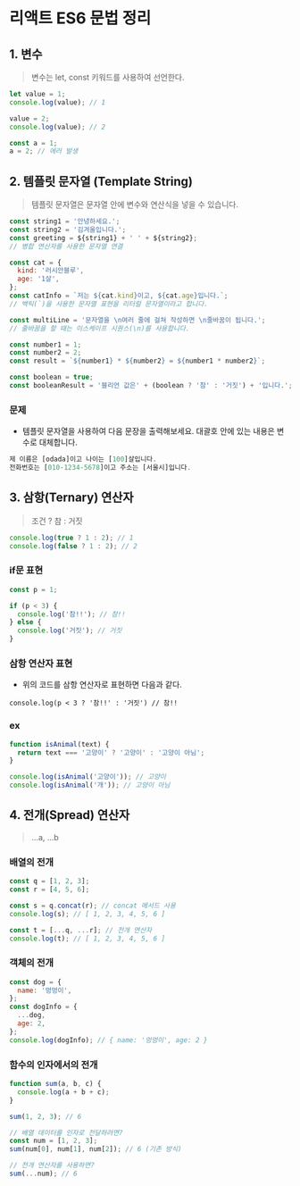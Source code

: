 # 리액트 ES6 문법 정리

## 1. 변수

> 변수는 let, const 키워드를 사용하여 선언한다.

```jsx
let value = 1;
console.log(value); // 1

value = 2;
console.log(value); // 2

const a = 1;
a = 2; // 에러 발생
```

## 2. 템플릿 문자열 (Template String)

> 템플릿 문자열은 문자열 안에 변수와 연산식을 넣을 수 있습니다.

```jsx
const string1 = '안녕하세요.';
const string2 = '김겨울입니다.';
const greeting = ${string1} + ' ' + ${string2};
// 병합 연산자를 사용한 문자열 연결

const cat = {
  kind: '러시안블루',
  age: '1살',
};
const catInfo = `저는 ${cat.kind}이고, ${cat.age}입니다.`;
// 백틱(`)을 사용한 문자열 표현을 리터럴 문자열이라고 합니다.

const multiLine = '문자열을 \n여러 줄에 걸쳐 작성하면 \n줄바꿈이 됩니다.';
// 줄바꿈을 할 때는 이스케이프 시퀀스(\n)를 사용합니다.

const number1 = 1;
const number2 = 2;
const result = `${number1} * ${number2} = ${number1 * number2}`;

const boolean = true;
const booleanResult = '블리언 값은' + (boolean ? '참' : '거짓') + '입니다.';
```

### 문제

- 템플릿 문자열을 사용하여 다음 문장을 출력해보세요.
  대괄호 안에 있는 내용은 변수로 대체합니다.

```jsx
제 이름은 [odada]이고 나이는 [100]살입니다.
전화번호는 [010-1234-5678]이고 주소는 [서울시]입니다.
```

## 3. 삼항(Ternary) 연산자

> 조건 ? 참 : 거짓

```js
console.log(true ? 1 : 2); // 1
console.log(false ? 1 : 2); // 2
```

### if문 표현

```js
const p = 1;

if (p < 3) {
  console.log('참!!'); // 참!!
} else {
  console.log('거짓'); // 거짓
}
```

### 삼항 연산자 표현

- 위의 코드를 삼항 연산자로 표현하면 다음과 같다.

```Js
console.log(p < 3 ? '참!!' : '거짓') // 참!!
```

### ex

```js
function isAnimal(text) {
  return text === '고양이' ? '고양이' : '고양이 아님';
}

console.log(isAnimal('고양이')); // 고양이
console.log(isAnimal('개')); // 고양이 아님
```

## 4. 전개(Spread) 연산자

> ...a, ...b

### 배열의 전개

```js
const q = [1, 2, 3];
const r = [4, 5, 6];

const s = q.concat(r); // concat 메서드 사용
console.log(s); // [ 1, 2, 3, 4, 5, 6 ]

const t = [...q, ...r]; // 전개 연산자
console.log(t); // [ 1, 2, 3, 4, 5, 6 ]
```

### 객체의 전개

```js
const dog = {
  name: '멍멍이',
};
const dogInfo = {
  ...dog,
  age: 2,
};
console.log(dogInfo); // { name: '멍멍이', age: 2 }
```

### 함수의 인자에서의 전개

```js
function sum(a, b, c) {
  console.log(a + b + c);
}

sum(1, 2, 3); // 6

// 배열 데이터를 인자로 전달하려면?
const num = [1, 2, 3];
sum(num[0], num[1], num[2]); // 6 (기존 방식)

// 전개 연산자를 사용하면?
sum(...num); // 6
```
